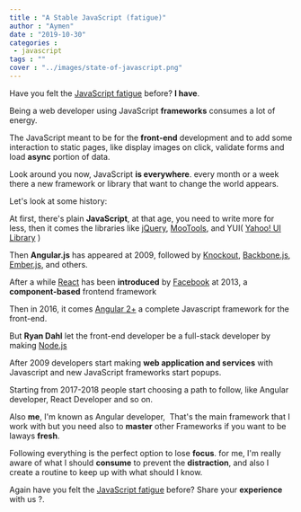 ```yaml
---
title : "A Stable JavaScript (fatigue)"
author : "Aymen"
date : "2019-10-30"
categories : 
 - javascript
tags : ""
cover : "../images/state-of-javascript.png"
---
```


Have you felt the [JavaScript fatigue](https://goo.gl/Hgnph7) before? **I have**.

Being a web developer using JavaScript **frameworks** consumes a lot of energy.

The JavaScript meant to be for the **front-end** development and to add some interaction to static pages, like display images on click, validate forms and load **async** portion of data.

Look around you now, JavaScript **is everywhere**. every month or a week there a new framework or library that want to change the world appears.

Let's look at some history:

At first, there's plain **JavaScript**, at that age, you need to write more for less, then it comes the libraries like [jQuery](https://jquery.com/), [MooTools](https://mootools.net/), and YUI( [Yahoo! UI Library](https://yuilibrary.com/) )

Then **Angular.js** has appeared at 2009, followed by [Knockout](https://knockoutjs.com/), [Backbone.js](http://backbonejs.org/), [Ember.js](https://www.emberjs.com/), and others.

After a while [React](https://reactjs.org/) has been **introduced** by [Facebook](https://developers.facebook.com/) at 2013, a **component-based** frontend framework

Then in 2016, it comes [Angular 2+](https://angular.io/) a complete Javascript framework for the front-end.

But **Ryan Dahl** let the front-end developer be a full-stack developer by making [Node.js](https://goo.gl/1Y1wmg)

After 2009 developers start making **web application and services** with Javascript and new JavaScript frameworks start popups.

Starting from 2017-2018 people start choosing a path to follow, like Angular developer, React Developer and so on.

Also **me**, I'm known as Angular developer,  That's the main framework that I work with but you need also to **master** other Frameworks if you want to be laways **fresh**.

Following everything is the perfect option to lose **focus**. for me, I'm really aware of what I should **consume** to prevent the **distraction**, and also I create a routine to keep up with what should I know.

Again have you felt the [JavaScript fatigue](https://goo.gl/Hgnph7) before? Share your **experience** with us ?.
